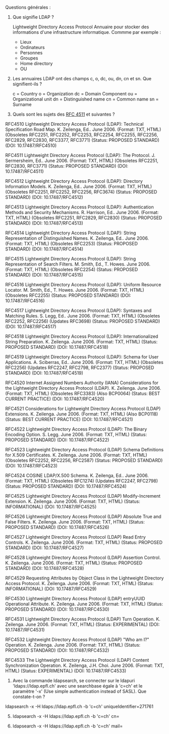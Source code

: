Questions générales :

1. Que signifie LDAP ?

    Lightweight Directory Access Protocol
    Annuaire pour stocker des informations d'une infrastructure informatique. Commme par exemple :
    - Lieux
    - Ordinateurs
    - Personnes
    - Groupes
    - Home directory
    - OU


1. Les annuaires LDAP ont des champs c, o, dc, ou, dn, cn et sn.
   Que signifient-ils ?

     c = Country
     o = Organization
     dc = Domain Component
     ou = Organizational unit
     dn = Distinguished name
     cn = Common name
     sn = Surname


1. Quels sont les sujets des [RFC 4511](https://tools.ietf.org/rfc/index) et suivantes ?

  RFC4510 Lightweight Directory Access Protocol (LDAP): Technical
     Specification Road Map. K. Zeilenga, Ed.. June 2006. (Format: TXT,
     HTML) (Obsoletes RFC2251, RFC2252, RFC2253, RFC2254, RFC2255,
     RFC2256, RFC2829, RFC2830, RFC3377, RFC3771) (Status: PROPOSED
     STANDARD) (DOI: 10.17487/RFC4510)

  RFC4511 Lightweight Directory Access Protocol (LDAP): The Protocol. J.
     Sermersheim, Ed.. June 2006. (Format: TXT, HTML) (Obsoletes RFC2251,
     RFC2830, RFC3771) (Status: PROPOSED STANDARD) (DOI:
     10.17487/RFC4511)

  RFC4512 Lightweight Directory Access Protocol (LDAP): Directory Information
     Models. K. Zeilenga, Ed.. June 2006. (Format: TXT, HTML) (Obsoletes
     RFC2251, RFC2252, RFC2256, RFC3674) (Status: PROPOSED STANDARD)
     (DOI: 10.17487/RFC4512)

  RFC4513 Lightweight Directory Access Protocol (LDAP): Authentication Methods
     and Security Mechanisms. R. Harrison, Ed.. June 2006. (Format: TXT,
     HTML) (Obsoletes RFC2251, RFC2829, RFC2830) (Status: PROPOSED
     STANDARD) (DOI: 10.17487/RFC4513)

  RFC4514 Lightweight Directory Access Protocol (LDAP): String Representation
     of Distinguished Names. K. Zeilenga, Ed.. June 2006. (Format: TXT,
     HTML) (Obsoletes RFC2253) (Status: PROPOSED STANDARD) (DOI:
     10.17487/RFC4514)

  RFC4515 Lightweight Directory Access Protocol (LDAP): String Representation
     of Search Filters. M. Smith, Ed., T. Howes. June 2006. (Format: TXT,
     HTML) (Obsoletes RFC2254) (Status: PROPOSED STANDARD) (DOI:
     10.17487/RFC4515)

  RFC4516 Lightweight Directory Access Protocol (LDAP): Uniform Resource
     Locator. M. Smith, Ed., T. Howes. June 2006. (Format: TXT, HTML)
     (Obsoletes RFC2255) (Status: PROPOSED STANDARD) (DOI:
     10.17487/RFC4516)

  RFC4517 Lightweight Directory Access Protocol (LDAP): Syntaxes and Matching
     Rules. S. Legg, Ed.. June 2006. (Format: TXT, HTML) (Obsoletes
     RFC2252, RFC2256) (Updates RFC3698) (Status: PROPOSED STANDARD)
     (DOI: 10.17487/RFC4517)

  RFC4518 Lightweight Directory Access Protocol (LDAP): Internationalized
     String Preparation. K. Zeilenga. June 2006. (Format: TXT, HTML)
     (Status: PROPOSED STANDARD) (DOI: 10.17487/RFC4518)

  RFC4519 Lightweight Directory Access Protocol (LDAP): Schema for User
     Applications. A. Sciberras, Ed.. June 2006. (Format: TXT, HTML)
     (Obsoletes RFC2256) (Updates RFC2247, RFC2798, RFC2377) (Status:
     PROPOSED STANDARD) (DOI: 10.17487/RFC4519)

  RFC4520 Internet Assigned Numbers Authority (IANA) Considerations for the
     Lightweight Directory Access Protocol (LDAP). K. Zeilenga. June
     2006. (Format: TXT, HTML) (Obsoletes RFC3383) (Also BCP0064)
     (Status: BEST CURRENT PRACTICE) (DOI: 10.17487/RFC4520)

  RFC4521 Considerations for Lightweight Directory Access Protocol (LDAP)
     Extensions. K. Zeilenga. June 2006. (Format: TXT, HTML) (Also
     BCP0118) (Status: BEST CURRENT PRACTICE) (DOI: 10.17487/RFC4521)

  RFC4522 Lightweight Directory Access Protocol (LDAP): The Binary Encoding
     Option. S. Legg. June 2006. (Format: TXT, HTML) (Status: PROPOSED
     STANDARD) (DOI: 10.17487/RFC4522)

  RFC4523 Lightweight Directory Access Protocol (LDAP) Schema Definitions for
     X.509 Certificates. K. Zeilenga. June 2006. (Format: TXT, HTML)
     (Obsoletes RFC2252, RFC2256, RFC2587) (Status: PROPOSED STANDARD)
     (DOI: 10.17487/RFC4523)

  RFC4524 COSINE LDAP/X.500 Schema. K. Zeilenga, Ed.. June 2006. (Format: TXT,
     HTML) (Obsoletes RFC1274) (Updates RFC2247, RFC2798) (Status:
     PROPOSED STANDARD) (DOI: 10.17487/RFC4524)

  RFC4525 Lightweight Directory Access Protocol (LDAP) Modify-Increment
     Extension. K. Zeilenga. June 2006. (Format: TXT, HTML) (Status:
     INFORMATIONAL) (DOI: 10.17487/RFC4525)

  RFC4526 Lightweight Directory Access Protocol (LDAP) Absolute True and False
     Filters. K. Zeilenga. June 2006. (Format: TXT, HTML) (Status:
     PROPOSED STANDARD) (DOI: 10.17487/RFC4526)

  RFC4527 Lightweight Directory Access Protocol (LDAP) Read Entry Controls. K.
     Zeilenga. June 2006. (Format: TXT, HTML) (Status: PROPOSED STANDARD)
     (DOI: 10.17487/RFC4527)

  RFC4528 Lightweight Directory Access Protocol (LDAP) Assertion Control. K.
     Zeilenga. June 2006. (Format: TXT, HTML) (Status: PROPOSED STANDARD)
     (DOI: 10.17487/RFC4528)

  RFC4529 Requesting Attributes by Object Class in the Lightweight Directory
     Access Protocol. K. Zeilenga. June 2006. (Format: TXT, HTML)
     (Status: INFORMATIONAL) (DOI: 10.17487/RFC4529)

  RFC4530 Lightweight Directory Access Protocol (LDAP) entryUUID Operational
     Attribute. K. Zeilenga. June 2006. (Format: TXT, HTML) (Status:
     PROPOSED STANDARD) (DOI: 10.17487/RFC4530)

  RFC4531 Lightweight Directory Access Protocol (LDAP) Turn Operation. K.
     Zeilenga. June 2006. (Format: TXT, HTML) (Status: EXPERIMENTAL)
     (DOI: 10.17487/RFC4531)

  RFC4532 Lightweight Directory Access Protocol (LDAP) "Who am I?" Operation.
     K. Zeilenga. June 2006. (Format: TXT, HTML) (Status: PROPOSED
     STANDARD) (DOI: 10.17487/RFC4532)

  RFC4533 The Lightweight Directory Access Protocol (LDAP) Content
     Synchronization Operation. K. Zeilenga, J.H. Choi. June 2006.
     (Format: TXT, HTML) (Status: EXPERIMENTAL) (DOI: 10.17487/RFC4533)


1. Avec la commande ldapsearch, se connecter sur le ldapuri 'ldaps://ldap.epfl.ch' avec une searchbase égale à 'c=ch' et le paramètre '-x' (Use simple authentication instead of SASL). Que constate-t-on ?

ldapsearch -x -H ldaps://ldap.epfl.ch -b 'c=ch' uniqueIdentifier=271761


5. ldapsearch -x -H ldaps://ldap.epfl.ch -b 'c=ch' cn=<nomDeFamille>

6. ldapsearch -x -H ldaps://ldap.epfl.ch -b 'c=ch' mail=<adresseMail>
